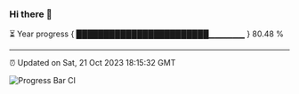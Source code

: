 ### Hi there 👋

⏳ Year progress { ████████████████████████▁▁▁▁▁▁ } 80.48 %

---

⏰ Updated on Sat, 21 Oct 2023 18:15:32 GMT

![Progress Bar CI](https://github.com/liununu/liununu/workflows/Progress%20Bar%20CI/badge.svg)
